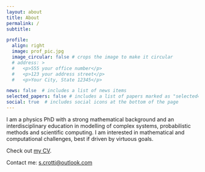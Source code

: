 ```yaml
---
layout: about
title: About
permalink: /
subtitle:

profile:
  align: right
  image: prof_pic.jpg
  image_circular: false # crops the image to make it circular
  # address: >
  #   <p>555 your office number</p>
  #   <p>123 your address street</p>
  #   <p>Your City, State 12345</p>

news: false  # includes a list of news items
selected_papers: false # includes a list of papers marked as "selected={true}"
social: true  # includes social icons at the bottom of the page
---
```


I am a physics PhD with a strong mathematical background and an interdisciplinary education in modelling of complex systems, probabilistic methods and scientific computing.
I am interested in mathematical and computational challenges, best if driven by virtuous goals.

Check out [my CV](/assets/pdf/cv_crotti.pdf).

Contact me: [s.crotti@outlook.com](mailto:s.crotti@outlook.com)